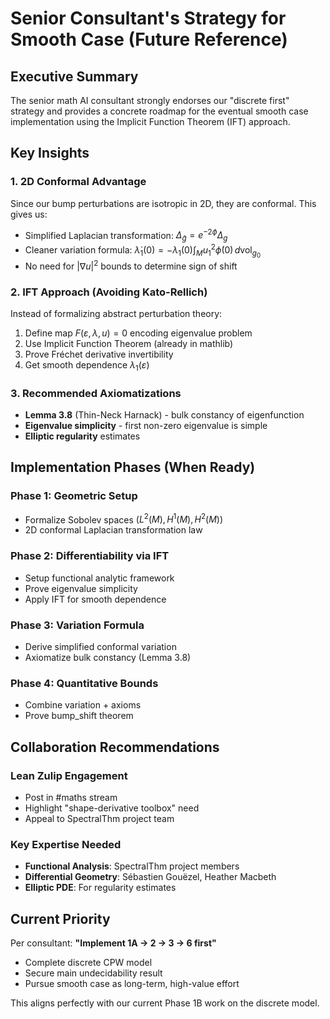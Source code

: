 # Senior Consultant's Strategy for Smooth Case (Future Reference)

## Executive Summary
The senior math AI consultant strongly endorses our "discrete first" strategy and provides a concrete roadmap for the eventual smooth case implementation using the Implicit Function Theorem (IFT) approach.

## Key Insights

### 1. 2D Conformal Advantage
Since our bump perturbations are isotropic in 2D, they are conformal. This gives us:
- Simplified Laplacian transformation: $\Delta_{\tilde{g}} = e^{-2\phi} \Delta_g$
- Cleaner variation formula: $\dot{\lambda}_1(0) = -\lambda_1(0) \int_M u_1^2 \dot{\phi}(0) \, d\text{vol}_{g_0}$
- No need for $|\nabla u|^2$ bounds to determine sign of shift

### 2. IFT Approach (Avoiding Kato-Rellich)
Instead of formalizing abstract perturbation theory:
1. Define map $F(\varepsilon, \lambda, u) = 0$ encoding eigenvalue problem
2. Use Implicit Function Theorem (already in mathlib)
3. Prove Fréchet derivative invertibility
4. Get smooth dependence $\lambda_1(\varepsilon)$

### 3. Recommended Axiomatizations
- **Lemma 3.8** (Thin-Neck Harnack) - bulk constancy of eigenfunction
- **Eigenvalue simplicity** - first non-zero eigenvalue is simple
- **Elliptic regularity** estimates

## Implementation Phases (When Ready)

### Phase 1: Geometric Setup
- Formalize Sobolev spaces $(L^2(M), H^1(M), H^2(M))$
- 2D conformal Laplacian transformation law

### Phase 2: Differentiability via IFT
- Setup functional analytic framework
- Prove eigenvalue simplicity
- Apply IFT for smooth dependence

### Phase 3: Variation Formula
- Derive simplified conformal variation
- Axiomatize bulk constancy (Lemma 3.8)

### Phase 4: Quantitative Bounds
- Combine variation + axioms
- Prove bump_shift theorem

## Collaboration Recommendations

### Lean Zulip Engagement
- Post in #maths stream
- Highlight "shape-derivative toolbox" need
- Appeal to SpectralThm project team

### Key Expertise Needed
- **Functional Analysis**: SpectralThm project members
- **Differential Geometry**: Sébastien Gouëzel, Heather Macbeth
- **Elliptic PDE**: For regularity estimates

## Current Priority
Per consultant: **"Implement 1A → 2 → 3 → 6 first"**
- Complete discrete CPW model
- Secure main undecidability result
- Pursue smooth case as long-term, high-value effort

This aligns perfectly with our current Phase 1B work on the discrete model.